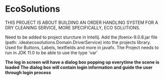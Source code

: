 # EcoSolutions
THIS PROJECT IS ABOUT BUILDING AN ORDER HANDLING SYSTEM FOR A DRY CLEANING SERVICE, MORE SPECIFICALLY, ECO SOLUTIONS.

Need to be added to project sturcture in Intellij.
Add the jfoenix-9.0.8.jar file (path: .idea\ecosolutions.Domain.DriverService) into the projects library. 
Used for Buttons, Labels, textfields and more in javafx. 
The Project needs to run in JDK 11.0 to be able to use the type 'var'

**The log in screen will have a dialog box popping up everytime the scene is loaded
The dialog box will contain login information and guide the user through login process**


